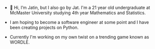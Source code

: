 - 👋 Hi, I’m Jatin, but I also go by Jat. I'm a 21 year old undergraduate at McMaster University studying 4th year Mathematics and Statistics. 

- I am hoping to become a software engineer at some point and I have been creating projects on Python.

- Currently I'm working on my own twist on a trending game known as WORDLE.
